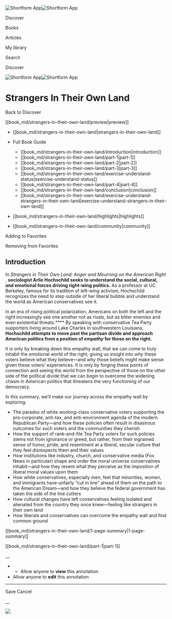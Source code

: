 ![Shortform App](/img/logo.36a2399e.svg)![Shortform App](/img/logo-dark.70c1b072.svg)

Discover

Books

Articles

My library

Search

Discover

![Shortform App](/img/logo.36a2399e.svg)![Shortform App](/img/logo-dark.70c1b072.svg)

# Strangers In Their Own Land

Back to Discover

[[book_md/strangers-in-their-own-land/preview|preview]]

  * [[book_md/strangers-in-their-own-land|strangers-in-their-own-land]]
  * Full Book Guide

    * [[book_md/strangers-in-their-own-land/introduction|introduction]]
    * [[book_md/strangers-in-their-own-land/part-1|part-1]]
    * [[book_md/strangers-in-their-own-land/part-2|part-2]]
    * [[book_md/strangers-in-their-own-land/part-3|part-3]]
    * [[book_md/strangers-in-their-own-land/exercise-understand-status|exercise-understand-status]]
    * [[book_md/strangers-in-their-own-land/part-4|part-4]]
    * [[book_md/strangers-in-their-own-land/conclusion|conclusion]]
    * [[book_md/strangers-in-their-own-land/exercise-understand-strangers-in-their-own-land|exercise-understand-strangers-in-their-own-land]]
  * [[book_md/strangers-in-their-own-land/highlights|highlights]]
  * [[book_md/strangers-in-their-own-land/community|community]]



Adding to Favorites 

Removing from Favorites 

## Introduction

In _Strangers in Their Own Land: Anger and Mourning on the American Right_ , **sociologist Arlie Hochschild seeks to understand the social, cultural, and emotional forces driving right-wing politics.** As a professor at UC Berkeley, famous for its tradition of left-wing activism, Hochschild recognizes the need to step outside of her liberal bubble and understand the world as American conservatives see it.

In an era of rising political polarization, Americans on both the left and the right increasingly see one another not as rivals, but as bitter enemies and even existential threats.**** By speaking with conservative Tea Party supporters living around Lake Charles in southwestern Louisiana, **Hochschild attempts to move past the partisan divide and approach American politics from a position of _empathy_ for those on the right.**

It is only by breaking down this empathy wall, that we can come to truly inhabit the emotional world of the right, giving us insight into _why_ these voters believe what they believe—and why those beliefs might make sense given these voters’ experiences. It is only by forging these points of connection and seeing the world from the perspective of those on the other side of the political divide that we can begin to overcome the widening chasm in American politics that threatens the very functioning of our democracy.

In this summary, we’ll make our journey across the empathy wall by exploring:

  * The paradox of white working-class conservative voters supporting the pro-corporate, anti-tax, and anti-environment agenda of the modern Republican Party—and how these policies often result in disastrous outcomes for such voters and the communities they cherish
  * How the support of rank-and-file Tea Party voters for such policies stems not from ignorance or greed, but rather, from their ingrained sense of honor, pride, and resentment at a liberal, secular culture that they feel disrespects them and their values
  * How institutions like industry, church, and conservative media (Fox News in particular) shape and order the moral universe conservatives inhabit—and how they resent what they perceive as the imposition of liberal moral values upon them
  * How white conservatives, especially men, feel that minorities, women, and immigrants have unfairly “cut in line” ahead of them on the path to the American Dream—and how they believe the federal government has taken the side of the line cutters
  * How cultural changes have left conservatives feeling isolated and alienated from the country they once knew—feeling like strangers in their own land
  * How liberals and conservatives can overcome the empathy wall and find common ground



[[book_md/strangers-in-their-own-land/1-page-summary|1-page-summary]]

[[book_md/strangers-in-their-own-land/part-1|part-1]]

__

  *   * Allow anyone to **view** this annotation
  * Allow anyone to **edit** this annotation



* * *

Save Cancel

__




![](https://bat.bing.com/action/0?ti=56018282&Ver=2&mid=a5e34d24-7c54-44dc-afba-d440c0e78ebd&sid=f30c5e70639211ee87d33f0876d93783&vid=f30c9700639211eeb3a75d830392c94f&vids=0&msclkid=N&pi=0&lg=en-US&sw=800&sh=600&sc=24&nwd=1&tl=Shortform%20%7C%20Strangers%20In%20Their%20Own%20Land&p=https%3A%2F%2Fwww.shortform.com%2Fapp%2Fbook%2Fstrangers-in-their-own-land%2Fintroduction&r=&lt=371&evt=pageLoad&sv=1&rn=347059)
